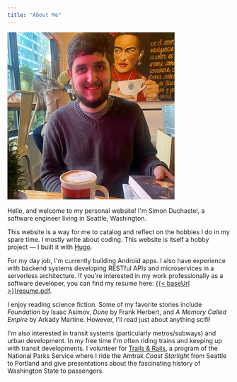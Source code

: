 ```yaml
---
title: "About Me"
---
```


![Simon Duchastel](simon-duchastel.jpg#center "Profile Picture of Simon")

Hello, and welcome to my personal website! I'm Simon Duchastel, a software engineer living in Seattle, Washington.

This website is a way for me to catalog and reflect on the hobbies I do in my spare time. I mostly write about coding. This website is itself a hobby project — I built it with [Hugo](https://gohugo.io).

For my day job, I'm currently building Android apps. I also have experience with backend systems developing RESTful APIs and microservices in a serverless architecture. If you're interested in my work professionally as a software developer, you can find my resume here: [{{< baseUrl >}}resume.pdf](../resume.pdf).

I enjoy reading science fiction. Some of my favorite stories include _Foundation_ by Isaac Asimov, _Dune_ by Frank Herbert, and _A Memory Called Empire_ by Arkady Martine. However, I'll read just about anything scifi!

I'm also interested in transit systems (particularly metros/subways) and urban development. In my free time I'm often riding trains and keeping up with transit developments. I volunteer for [Trails & Rails](https://www.nps.gov/subjects/amtraktrailsandrails/index.htm), a program of the National Parks Service where I ride the Amtrak _Coast Starlight_ from Seattle to Portland and give presentations about the fascinating history of Washington State to passengers.